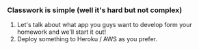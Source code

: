 ### Classwork is simple (well it's hard but not complex)

1. Let's talk about what app you guys want to develop form your homework and we'll start it out!
2. Deploy something to Heroku / AWS as you prefer.